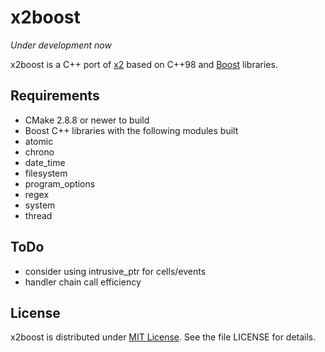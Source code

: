 x2boost
=======

_Under development now_

x2boost is a C++ port of [x2](https://github.com/jaykang920/x2) based on C++98
and [Boost](http://www.boost.org/) libraries.

Requirements
------------

* CMake 2.8.8 or newer to build
* Boost C++ libraries with the following modules built
 * atomic
 * chrono
 * date_time
 * filesystem
 * program_options
 * regex
 * system
 * thread

ToDo
----

* consider using intrusive_ptr for cells/events
* handler chain call efficiency

License
-------

x2boost is distributed under [MIT License](http://opensource.org/licenses/MIT).
See the file LICENSE for details.
